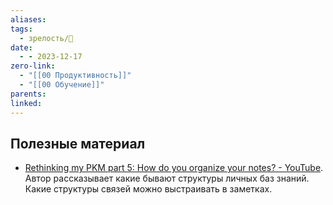 ```yaml
---
aliases: 
tags:
  - зрелость/🌱
date:
  - - 2023-12-17
zero-link:
  - "[[00 Продуктивность]]"
  - "[[00 Обучение]]"
parents: 
linked:
---
```

## Полезные материал
- [Rethinking my PKM part 5: How do you organize your notes? - YouTube](https://www.youtube.com/watch?v=AtdAAD47aQY). Автор рассказывает какие бывают структуры личных баз знаний. Какие структуры связей можно выстраивать в заметках.